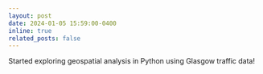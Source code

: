 ```yaml
---
layout: post
date: 2024-01-05 15:59:00-0400
inline: true
related_posts: false
---
```


Started exploring geospatial analysis in Python using Glasgow traffic data!
